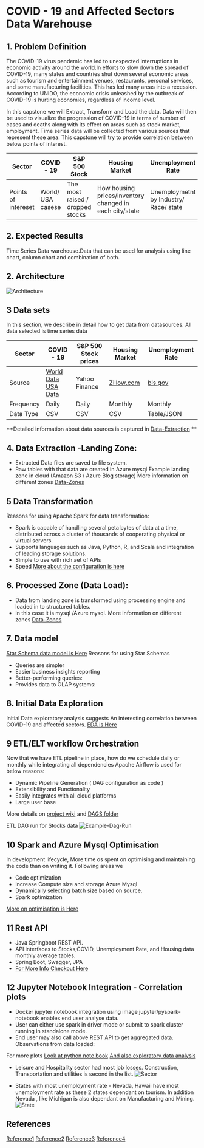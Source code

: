 
# COVID - 19 and Affected Sectors Data Warehouse
## 1. Problem Definition
The COVID-19 virus pandemic has led to unexpected interruptions in economic activity around the world.In efforts to slow down the spread of COVID-19, many states and countries shut down several economic areas such as tourism and entertainment venues, restaurants, personal services, and some manufacturing facilities. This has led many areas into a recession. According to UNIDO, the economic crisis unleashed by the outbreak of COVID-19 is hurting economies, regardless of income level.

In this capstone we will Extract, Transform and Load the data. Data will then be used to visualize the progression of COVID-19 in terms of number of cases and deaths along with its effect on areas such as stock market, employment. Time series data will be collected from various  sources that represent these area.
This capstone will try to provide correlation between below points of interest.

|Sector|  COVID - 19   | S&P 500 Stock         |  Housing Market| Unemployment Rate|
| ------------- | ------------- |---------|--------|----------------|  
|Points of intereset| World/ USA casese | The most raised / dropped stocks  |How housing prices/Inventory changed in each city/state|Unemploymetnt by Industry/ Race/ state|


## 2. Expected Results
Time Series Data warehouse.Data that can be used for analysis using line chart, column chart and combination of both.

## 2. Architecture
![Architecture](https://github.com/Swapnay/capstone/blob/master/docs/architecture.png)

## 3 Data sets
In this section, we describe in detail how to get data from datasources.
All data selected is time series data

|Sector|  COVID - 19   | S&P 500 Stock prices        |  Housing Market| Unemployment Rate|
| ------------- | ------------- |---------|--------|----------------|  
|Source| [World Data](https://covid19.who.int/) [USA Data](https://data.cdc.gov)| Yahoo Finance  |[Zillow.com](https://www.zillow.com/research/data/)|[bls.gov](https://www.bls.gov/webapps/legacy/cpsatab14.htm)|
| Frequency| Daily |Daily|Monthly|Monthly|
|Data Type|CSV|CSV|CSV|Table/JSON|

**Detailed information about data sources is captured in [Data-Extraction](https://github.com/Swapnay/capstone/wiki/Data-Extraction) **


## 4. Data Extraction -Landing Zone:
 - Extracted Data files are saved to file system.
 - Raw tables with that data are created in Azure mysql
 Example landing zone in cloud (Amazon S3 / Azure Blog storage)
More information on different zones [Data-Zones](https://github.com/Swapnay/capstone/wiki/Data-Model) 
## 5 Data Transformation 
Reasons for using Apache Spark for data transformation:
- Spark is capable of handling several peta bytes of data at a time, distributed across a cluster 
of thousands of cooperating physical or virtual servers.
- Supports languages such as Java, Python, R, and Scala and integration of leading storage solutions.
- Simple to use with rich aet of APIs
- Speed
[More about the configuration is here](https://github.com/Swapnay/capstone/wiki/Data-Transformation-Using-Apache-Spark)

## 6. Processed Zone (Data Load):
- Data from landing zone is transformed using processing engine and loaded in to structured tables.
- In this case it is mysql /Azure mysql.
More information on different zones [Data-Zones](https://github.com/Swapnay/capstone/wiki/Data-Model) 

## 7. Data model 
[Star Schema data model is Here](https://github.com/Swapnay/capstone/tree/master/data_model/erd)
Reasons for using Star Schemas
 - Queries are simpler
 - Easier business insights reporting
 - Better-performing queries: 
 - Provides data to OLAP systems: 
 
## 8. Initial Data Exploration
Initial Data exploratory analysis suggests An interesting correlation between COVID-19 and affected sectors.
 [EDA is Here](https://github.com/Swapnay/capstone/blob/master/eda/Covid_Economy_impact.ipynb)
 
## 9 ETL/ELT workflow Orchestration 
Now that we have ETL pipeline in place, how do we  schedule daily or monthly while integrating all dependencies
Apache Airflow is used for below reasons: 
- Dynamic Pipeline Generation ( DAG configuration as code )
- Extensibility and Functionality
- Easily integrates with all cloud platforms 
- Large user base

More details on [project wiki](https://github.com/Swapnay/capstone/wiki/ETL-ELT-Workflow-Orchestration) 
and [DAGS folder](https://github.com/Swapnay/capstone/tree/master/dags)

ETL DAG run for Stocks data
![Example-Dag-Run](https://github.com/Swapnay/capstone/blob/master/docs/dag-exec/Stocks.png)

## 10 Spark and Azure Mysql Optimisation
In development lifecycle, More time os spent on optimising and maintaining the code than on writing it.
Following areas we
- Code optimization
- Increase Compute size and storage Azure Mysql 
- Dynamically selecting batch size based on source.
- Spark optimization 

[More on optimisation is Here](https://github.com/Swapnay/capstone/wiki/Optimization---Spark-and-Azure-Mysql)

## 11 Rest API 

 * Java Springboot REST API.
 * API interfaces to Stocks,COVID, Unemployment Rate, and Housing data monthly average tables.
 * Spring Boot, Swagger, JPA
 * [For More Info Checkout Here](https://github.com/Swapnay/capstone/blob/master/rest-API/Readme.md)

## 12 Jupyter Notebook Integration - Correlation plots 
* Docker jupyter notebook integration using image jupyter/pyspark-notebook enables end user analyse data.
* User can either use spark in driver mode or submit  to spark cluster running in standalone mode.
* End user may also call above REST API to get aggregated data.
Observations from data loaded:

For more plots [Look at python note book](https://github.com/Swapnay/capstone/blob/master/notebooks/capstone_final.ipynb)
[And also exploratory data analysis](https://github.com/Swapnay/capstone/blob/master/eda/Covid_Economy_impact.ipynb)

* Leisure and Hospitality sector had most job losses. Construction, Transportation and utilities is second in the list.
![Sector](https://github.com/Swapnay/capstone/blob/master/docs/images/sector.png)

* States with most unemployment rate - Nevada, Hawaii have most unemployment rate as these 2 states dependant on tourism.
In addition Nevada , like Michigan is also dependant on Manufacturing and Mining.
![State](https://github.com/Swapnay/capstone/blob/master/docs/images/Unemployment-covid.png)





## References
[Reference1](https://www.uaex.edu/life-skills-wellness/health/covid19/COVID-Economic_Impacts_in_Arkansas.aspx)
[Reference2](https://www.xplenty.com/blog/snowflake-schemas-vs-star-schemas-what-are-they-and-how-are-they-different/#:~:text=Benefits%20of%20Star%20Schemas&text=Better%2Dperforming%20queries%3A%20By%20removing,schemas%20to%20build%20OLAP%20cubes.)
[Reference3](https://developer.hpe.com/blog/spark-101-what-is-it-what-it-does-and-why-it-matters/)
[Reference4](https://www.syntelli.com/eight-performance-optimization-techniques-using-spark)
